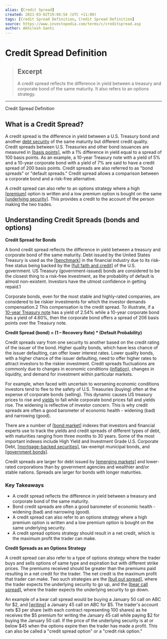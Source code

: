 ```yaml
---
alias: [Credit Spread]
created: 2021-03-02T19:04:54 (UTC +11:00)
tags: [Credit Spread Definition, Credit Spread Definition]
source: https://www.investopedia.com/terms/c/creditspread.asp
author: Akhilesh Ganti
---
```


# Credit Spread Definition

> ## Excerpt
> A credit spread reflects the difference in yield between a treasury and corporate bond of the same maturity. It also refers to an options strategy.

---

Credit Spread Definition
## What is a Credit Spread?

A credit spread is the difference in yield between a U.S. Treasury bond and another [debt security](https://www.investopedia.com/terms/d/debtsecurity.asp) of the same maturity but different credit quality. Credit spreads between U.S. Treasuries and other bond issuances are measured in [[basis points]](https://www.investopedia.com/terms/b/basispoint.asp), with a 1% difference in yield equal to a spread of 100 basis points. As an example, a 10-year Treasury note with a yield of 5% and a 10-year corporate bond with a yield of 7% are said to have a credit spread of 200 basis points. Credit spreads are also referred to as "bond spreads" or "default spreads." Credit spread allows a comparison between a corporate bond and a risk-free alternative.

A credit spread can also refer to an options strategy where a high [[premium]](https://www.investopedia.com/terms/p/premium.asp) option is written and a low premium option is bought on the same [[underlying security]](https://www.investopedia.com/terms/u/underlying-security.asp). This provides a credit to the account of the person making the two trades.

## Understanding Credit Spreads (bonds and options)

**Credit Spread for Bonds**

A bond credit spread reflects the difference in yield between a treasury and corporate bond of the same maturity. Debt issued by the United States Treasury is used as the [[benchmark]](https://www.investopedia.com/terms/b/benchmark.asp) in the financial industry due to its risk-free status being backed by the [[full faith and credit]](https://www.investopedia.com/terms/f/full-faith-credit.asp) of the U.S. government. US Treasury (government-issued) bonds are considered to be the closest thing to a risk-free investment, as the probability of default is almost non-existent. Investors have the utmost confidence in getting repaid.1

Corporate bonds, even for the most stable and highly-rated companies, are considered to be riskier investments for which the investor demands compensation.2 This compensation is the credit spread. To illustrate, if a [10-year Treasury note](https://www.investopedia.com/terms/1/10-yeartreasury.asp) has a yield of 2.54% while a 10-year corporate bond has a yield of 4.60%, then the corporate bond offers a spread of 206 basis points over the Treasury note.

**Credit Spread (bond) = (1 – Recovery Rate) \* (Default Probability)**

Credit spreads vary from one security to another based on the credit rating of the issuer of the bond. Higher quality bonds, which have less chance of the issuer defaulting, can offer lower interest rates. Lower quality bonds, with a higher chance of the issuer defaulting, need to offer higher rates to attract investors to the riskier investment. Credit spreads fluctuations are commonly due to changes in economic conditions ([inflation](https://www.investopedia.com/terms/i/inflation.asp)), changes in liquidity, and demand for investment within particular markets.

For example, when faced with uncertain to worsening economic conditions investors tend to flee to the safety of U.S. Treasuries (buying) often at the expense of corporate bonds (selling). This dynamic causes US treasury prices to rise and [yields](https://www.investopedia.com/terms/c/currentyield.asp) to fall while corporate bond prices fall and yields rise. The widening is reflective of investor concern. This is why credit spreads are often a good barometer of economic health - widening (bad) and narrowing (good).

There are a number of [[bond market]](https://www.investopedia.com/terms/b/bondmarket.asp) indexes that investors and financial experts use to track the yields and credit spreads of different types of debt, with maturities ranging from three months to 30 years. Some of the most important indexes include High Yield and Investment Grade U.S. Corporate Debt, [[mortgage-backed securities]](https://www.investopedia.com/terms/m/mbs.asp), tax-exempt municipal bonds, and [[government bonds]](https://www.investopedia.com/terms/g/government-bond.asp).

Credit spreads are larger for debt issued by [[emerging markets]](https://www.investopedia.com/articles/03/073003.asp) and lower-rated corporations than by government agencies and wealthier and/or stable nations. Spreads are larger for bonds with longer maturities.

### Key Takeaways

-   A credit spread reflects the difference in yield between a treasury and corporate bond of the same maturity.
-   Bond credit spreads are often a good barometer of economic health - widening (bad) and narrowing (good).
-   A credit spread can also refer to an options strategy where a high premium option is written and a low premium option is bought on the same underlying security.
-   A credit spread options strategy should result in a net credit, which is the maximum profit the trader can make.

**Credit Spreads as an Options Strategy**

A credit spread can also refer to a type of options strategy where the trader buys and sells options of same type and expiration but with different strike prices. The premiums received should be greater than the premiums paid resulting in a net credit for the trader. The net credit is the maximum profit that trader can make. Two such strategies are the [[bull put spread]](https://www.investopedia.com/terms/b/bullputspread.asp), where the trader expects the underlying security to go up, and the [[bear call spread]](https://www.investopedia.com/terms/b/bearcallspread.asp), where the trader expects the underlying security to go down.

An example of a bear call spread would be buying a January 50 call on ABC for $2, and [[writing]](https://www.investopedia.com/terms/w/writing-an-option.asp) a January 45 call on ABC for $5. The trader's account nets $3 per share (with each contract representing 100 shares) as he receives the $5 premium for writing the January 45 call while paying $2 for buying the January 50 call. If the price of the underlying security is at or below $45 when the options expire then the trader has made a profit. This can also be called a "credit spread option" or a "credit risk option."
